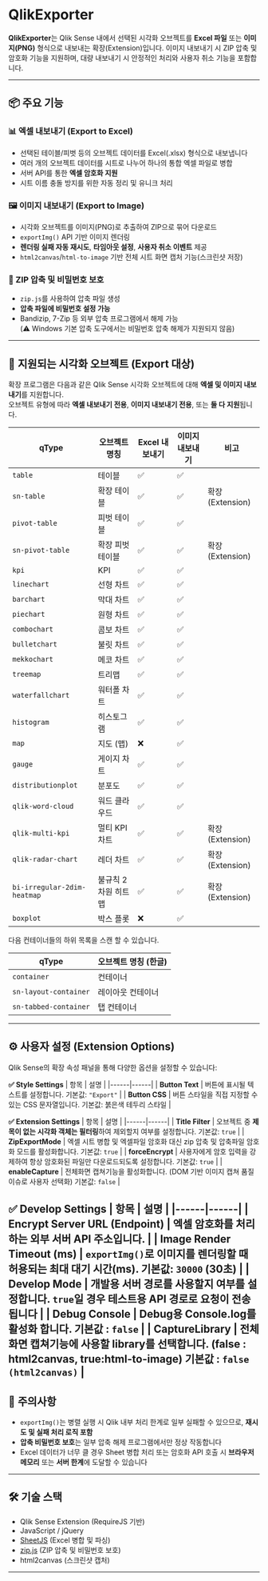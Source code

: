 # QlikExporter

**QlikExporter**는 Qlik Sense 내에서 선택된 시각화 오브젝트를 **Excel 파일** 또는 **이미지(PNG)** 형식으로 내보내는 확장(Extension)입니다. 이미지 내보내기 시 ZIP 압축 및 암호화 기능을 지원하며, 대량 내보내기 시 안정적인 처리와 사용자 취소 기능을 포함합니다.

---

## 📦 주요 기능

### 📊 엑셀 내보내기 (Export to Excel)
- 선택된 테이블/피벗 등의 오브젝트 데이터를 Excel(.xlsx) 형식으로 내보냅니다
- 여러 개의 오브젝트 데이터를 시트로 나누어 하나의 통합 엑셀 파일로 병합
- 서버 API를 통한 **엑셀 암호화 지원**
- 시트 이름 충돌 방지를 위한 자동 정리 및 유니크 처리

### 🖼️ 이미지 내보내기 (Export to Image)
- 시각화 오브젝트를 이미지(PNG)로 추출하여 ZIP으로 묶어 다운로드
- `exportImg()` API 기반 이미지 렌더링
- **렌더링 실패 자동 재시도**, **타임아웃 설정**, **사용자 취소 이벤트** 제공
- `html2canvas`/`html-to-image` 기반 전체 시트 화면 캡처 기능(스크린샷 저장)

### 🔐 ZIP 압축 및 비밀번호 보호
- `zip.js`를 사용하여 압축 파일 생성
- **압축 파일에 비밀번호 설정 가능**
- Bandizip, 7-Zip 등 외부 압축 프로그램에서 해제 가능  
  (⚠️ Windows 기본 압축 도구에서는 비밀번호 압축 해제가 지원되지 않음)

---

## 📌 지원되는 시각화 오브젝트 (Export 대상)

확장 프로그램은 다음과 같은 Qlik Sense 시각화 오브젝트에 대해 **엑셀 및 이미지 내보내기**를 지원합니다.  
오브젝트 유형에 따라 **엑셀 내보내기 전용**, **이미지 내보내기 전용**, 또는 **둘 다 지원**됩니다.

|qType|오브젝트 명칭|Excel 내보내기|이미지 내보내기|비고|
|-----|-------------|--------------|--------------|----|
| `table`| 테이블| ✅| ✅||
| `sn-table`| 확장 테이블| ✅| ✅|확장(Extension)|
| `pivot-table`| 피벗 테이블| ✅| ✅||
| `sn-pivot-table`| 확장 피벗 테이블| ✅| ✅|확장(Extension)|
| `kpi`| KPI| ✅| ✅||
| `linechart`| 선형 차트| ✅| ✅||
| `barchart`| 막대 차트| ✅| ✅||
| `piechart`| 원형 차트| ✅| ✅||
| `combochart`| 콤보 차트| ✅| ✅||
| `bulletchart`| 불릿 차트| ✅| ✅||
| `mekkochart`| 메코 차트| ✅| ✅||
| `treemap`| 트리맵| ✅| ✅||
| `waterfallchart`| 워터폴 차트| ✅| ✅||
| `histogram`| 히스토그램| ✅| ✅||
| `map`| 지도 (맵)| ❌| ✅||
| `gauge`| 게이지 차트| ✅| ✅||
| `distributionplot`| 분포도| ✅| ✅||
| `qlik-word-cloud`| 워드 클라우드| ✅| ✅||
| `qlik-multi-kpi`| 멀티 KPI 차트| ✅| ✅|확장(Extension)|
| `qlik-radar-chart`| 레더 차트| ✅| ✅|확장(Extension)|
| `bi-irregular-2dim-heatmap`| 불규칙 2차원 히트맵| ✅| ✅|확장(Extension)|
| `boxplot`| 박스 플롯| ❌| ✅||

다음 컨테이너들의 하위 목록을 스캔 할 수 있습니다.

| qType                            | 오브젝트 명칭 (한글)              | 
|----------------------------------|-----------------------------------|
| `container`                      | 컨테이너                           |
| `sn-layout-container`            | 레이아웃 컨테이너                  |
| `sn-tabbed-container`            | 탭 컨테이너                        |

---

## ⚙️ 사용자 설정 (Extension Options)

Qlik Sense의 확장 속성 패널을 통해 다양한 옵션을 설정할 수 있습니다:

**✅ Style Settings**
| 항목 | 설명 |
|------|------|
| **Button Text** | 버튼에 표시될 텍스트를 설정합니다. 기본값: `"Export"` |
| **Button CSS** | 버튼 스타일을 직접 지정할 수 있는 CSS 문자열입니다. 기본값: 붉은색 테두리 스타일 |

**✅ Extension Settings**
| 항목 | 설명 |
|------|------|
| **Title Filter** | 오브젝트 중 **제목이 없는 시각화 객체는 필터링**하여 제외할지 여부를 설정합니다. 기본값: `true` |
| **ZipExportMode** | 엑셀 시트 병합 및 엑셀파일 암호화 대신 zip 압축 및 압축파일 암호화 모드를 활성화합니다. 기본값: `true` |
| **forceEncrypt** | 사용자에게 암호 입력을 강제하여 항상 암호화된 파일만 다운로드되도록 설정합니다. 기본값: `true` |
| **enableCapture** | 전체화면 캡쳐기능을 활성화합니다. (DOM 기반 이미지 캡쳐 품질 이슈로 사용자 선택화) 기본값: `false` |

**✅ Develop Settings**
| 항목 | 설명 |
|------|------|
| **Encrypt Server URL (Endpoint)** | 엑셀 암호화를 처리하는 외부 서버 API 주소입니다. |
| **Image Render Timeout (ms)** | `exportImg()`로 이미지를 렌더링할 때 허용되는 최대 대기 시간(ms). 기본값: `30000` (30초) |
| **Develop Mode** | 개발용 서버 경로를 사용할지 여부를 설정합니다. `true`일 경우 테스트용 API 경로로 요청이 전송됩니다 |
| **Debug Console** | Debug용 Console.log를 활성화 합니다. 기본값 : `false` |
| **CaptureLibrary** | 전체화면 캡쳐기능에 사용할 library를 선택합니다. (false : html2canvas, true:html-to-image) 기본값 : `false (html2canvas)` |
---

## 🚧 주의사항

- `exportImg()`는 병렬 실행 시 Qlik 내부 처리 한계로 일부 실패할 수 있으므로, **재시도 및 실패 처리 로직 포함**
- **압축 비밀번호 보호**는 일부 압축 해제 프로그램에서만 정상 작동합니다
- Excel 데이터가 너무 클 경우 Sheet 병합 처리 또는 암호화 API 호출 시 **브라우저 메모리** 또는 **서버 한계**에 도달할 수 있습니다


---


## 🛠 기술 스택

- Qlik Sense Extension (RequireJS 기반)
- JavaScript / jQuery
- [SheetJS](https://sheetjs.com/) (Excel 병합 및 파싱)
- [zip.js](https://gildas-lormeau.github.io/zip.js/) (ZIP 압축 및 비밀번호 보호)
- html2canvas (스크린샷 캡처)


---
